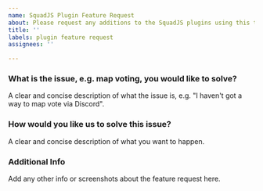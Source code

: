 ```yaml
---
name: SquadJS Plugin Feature Request
about: Please request any additions to the SquadJS plugins using this template...
title: ''
labels: plugin feature request
assignees: ''

---
```


### What is the issue, e.g. map voting, you would like to solve?
A clear and concise description of what the issue is, e.g. "I haven't got a way to map vote via Discord".

### How would you like us to solve this issue?
A clear and concise description of what you want to happen.

### Additional Info
Add any other info or screenshots about the feature request here.
